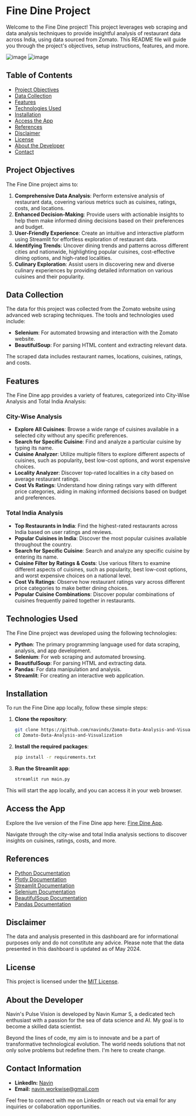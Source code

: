# Fine Dine Project

Welcome to the Fine Dine project! This project leverages web scraping and data analysis techniques to provide insightful analysis of restaurant data across India, using data sourced from Zomato. This README file will guide you through the project's objectives, setup instructions, features, and more.

![image](https://github.com/navinds/Zomato-Data-Analysis-and-Visualization/assets/155221787/9a4e67f2-4762-4fe8-87c0-4603d60b170b)
![image](https://github.com/navinds/Zomato-Data-Analysis-and-Visualization/assets/155221787/083ec172-a276-4d9d-85e3-4d1254de0489)

## Table of Contents
- [Project Objectives](#project-objectives)
- [Data Collection](#data-collection)
- [Features](#features)
- [Technologies Used](#technologies-used)
- [Installation](#installation)
- [Access the App](#access-the-app)
- [References](#references)
- [Disclaimer](#disclaimer)
- [License](#license)
- [About the Developer](#about-the-developer)
- [Contact](#contact-information)

## Project Objectives

The Fine Dine project aims to:
1. **Comprehensive Data Analysis**: Perform extensive analysis of restaurant data, covering various metrics such as cuisines, ratings, costs, and locations.
2. **Enhanced Decision-Making**: Provide users with actionable insights to help them make informed dining decisions based on their preferences and budget.
3. **User-Friendly Experience**: Create an intuitive and interactive platform using Streamlit for effortless exploration of restaurant data.
4. **Identifying Trends**: Uncover dining trends and patterns across different cities and nationwide, highlighting popular cuisines, cost-effective dining options, and high-rated localities.
5. **Culinary Exploration**: Assist users in discovering new and diverse culinary experiences by providing detailed information on various cuisines and their popularity.

## Data Collection

The data for this project was collected from the Zomato website using advanced web scraping techniques. The tools and technologies used include:
- **Selenium**: For automated browsing and interaction with the Zomato website.
- **BeautifulSoup**: For parsing HTML content and extracting relevant data.

The scraped data includes restaurant names, locations, cuisines, ratings, and costs.

## Features

The Fine Dine app provides a variety of features, categorized into City-Wise Analysis and Total India Analysis:

### City-Wise Analysis
- **Explore All Cuisines**: Browse a wide range of cuisines available in a selected city without any specific preferences.
- **Search for Specific Cuisine**: Find and analyze a particular cuisine by typing its name.
- **Cuisine Analyzer**: Utilize multiple filters to explore different aspects of cuisines, such as popularity, best low-cost options, and worst expensive choices.
- **Locality Analyzer**: Discover top-rated localities in a city based on average restaurant ratings.
- **Cost Vs Ratings**: Understand how dining ratings vary with different price categories, aiding in making informed decisions based on budget and preferences.

### Total India Analysis
- **Top Restaurants in India**: Find the highest-rated restaurants across India based on user ratings and reviews.
- **Popular Cuisines in India**: Discover the most popular cuisines available throughout the country.
- **Search for Specific Cuisine**: Search and analyze any specific cuisine by entering its name.
- **Cuisine Filter by Ratings & Costs**: Use various filters to examine different aspects of cuisines, such as popularity, best low-cost options, and worst expensive choices on a national level.
- **Cost Vs Ratings**: Observe how restaurant ratings vary across different price categories to make better dining choices.
- **Popular Cuisine Combinations**: Discover popular combinations of cuisines frequently paired together in restaurants.

## Technologies Used

The Fine Dine project was developed using the following technologies:
- **Python**: The primary programming language used for data scraping, analysis, and app development.
- **Selenium**: For web scraping and automated browsing.
- **BeautifulSoup**: For parsing HTML and extracting data.
- **Pandas**: For data manipulation and analysis.
- **Streamlit**: For creating an interactive web application.

## Installation

To run the Fine Dine app locally, follow these simple steps:

1. **Clone the repository**:
   ```bash
   git clone https://github.com/navinds/Zomato-Data-Analysis-and-Visualization.git
   cd Zomato-Data-Analysis-and-Visualization
   ```

2. **Install the required packages**:
   ```bash
   pip install -r requirements.txt
   ```

3. **Run the Streamlit app**:
   ```bash
   streamlit run main.py
   ```

This will start the app locally, and you can access it in your web browser.

## Access the App

Explore the live version of the Fine Dine app here: [Fine Dine App](https://navinsfinedine.streamlit.app).

Navigate through the city-wise and total India analysis sections to discover insights on cuisines, ratings, costs, and more.

## References

- [Python Documentation](https://docs.python.org/)
- [Plotly Documentation](https://plotly.com/python/)
- [Streamlit Documentation](https://docs.streamlit.io/)
- [Selenium Documentation](https://www.selenium.dev/selenium/docs/api/py/api.html)
- [BeautifulSoup Documentation](https://www.crummy.com/software/BeautifulSoup/bs4/doc/)
- [Pandas Documentation](https://pandas.pydata.org/docs/)

  
## Disclaimer

The data and analysis presented in this dashboard are for informational purposes only and do not constitute any advice. Please note that the data presented in this dashboard is updated as of May 2024.


## License

This project is licensed under the [MIT License](https://opensource.org/licenses/MIT).


## About the Developer

Navin's Pulse Vision is developed by Navin Kumar S, a dedicated tech enthusiast with a passion for the sea of data science and AI. My goal is to become a skilled data scientist.

Beyond the lines of code, my aim is to innovate and be a part of transformative technological evolution. The world needs solutions that not only solve problems but redefine them. I'm here to create change.

## Contact Information

- **LinkedIn:** [Navin](https://www.linkedin.com/in/navinkumarsofficial/)
- **Email:** navin.workwise@gmail.com

Feel free to connect with me on LinkedIn or reach out via email for any inquiries or collaboration opportunities.
